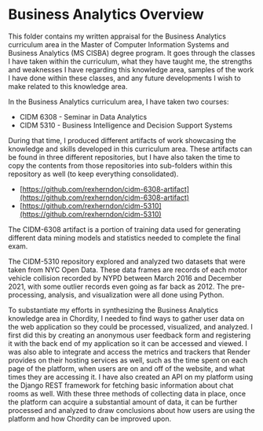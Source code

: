 # Business Analytics Overview

This folder contains my written appraisal for the Business Analytics curriculum area in the Master of Computer Information Systems and Business Analytics (MS CISBA) degree program. It goes through the classes I have taken within the curriculum, what they have taught me, the strengths and weaknesses I have regarding this knowledge area, samples of the work I have done within these classes, and any future developments I wish to make related to this knowledge area.

In the Business Analytics curriculum area, I have taken two courses:

- CIDM 6308 - Seminar in Data Analytics
- CIDM 5310 - Business Intelligence and Decision Support Systems

During that time, I produced different artifacts of work showcasing the knowledge and skills developed in this curriculum area. These artifacts can be found in three different repositories, but I have also taken the time to copy the contents from those repositories into sub-folders within this repository as well (to keep everything consolidated).

- [https://github.com/rexherndon/cidm-6308-artifact](https://github.com/rexherndon/cidm-6308-artifact)
- [https://github.com/rexherndon/cidm-5310](https://github.com/rexherndon/cidm-5310)

The CIDM-6308 artifact is a portion of training data used for generating different data mining models and statistics needed to complete the final exam.

The CIDM-5310 repository explored and analyzed two datasets that were taken from NYC Open Data. These data frames are records of each motor vehicle collision recorded by NYPD between March 2016 and December 2021, with some outlier records even going as far back as 2012. The pre-processing, analysis, and visualization were all done using Python.

To substantiate my efforts in synthesizing the Business Analytics knowledge area in Chordity, I needed to find ways to gather user data on the web application so they could be processed, visualized, and analyzed. I first did this by creating an anonymous user feedback form and registering it with the back end of my application so it can be accessed and viewed. I was also able to integrate and access the metrics and trackers that Render provides on their hosting services as well, such as the time spent on each page of the platform, when users are on and off of the website, and what times they are accessing it. I have also created an API on my platform using the Django REST framework for fetching basic information about chat rooms as well. With these three methods of collecting data in place, once the platform can acquire a substantial amount of data, it can be further processed and analyzed to draw conclusions about how users are using the platform and how Chordity can be improved upon.